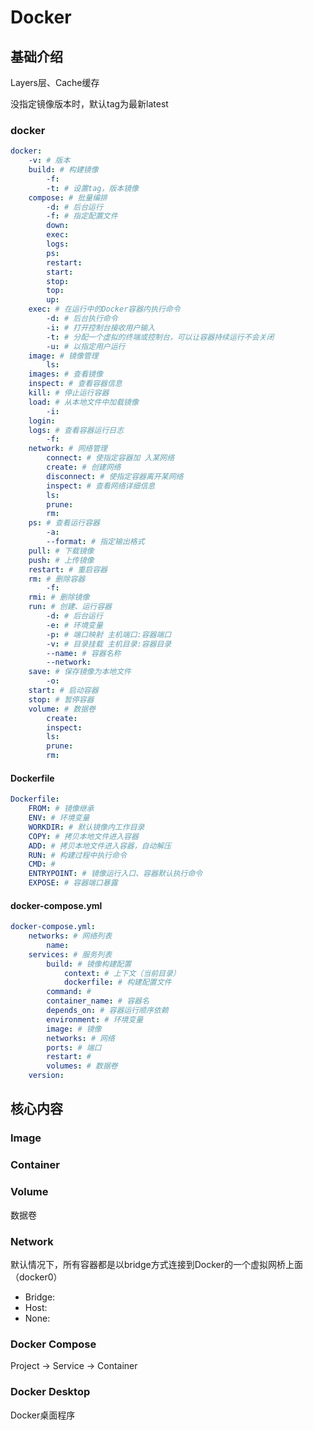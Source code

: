 # Docker

## 基础介绍


Layers层、Cache缓存

没指定镜像版本时，默认tag为最新latest




### docker
```yaml
docker:
    -v: # 版本
    build: # 构建镜像
        -f:
        -t: # 设置tag，版本镜像
    compose: # 批量编排
        -d: # 后台运行
        -f: # 指定配置文件
        down:
        exec:
        logs:
        ps:
        restart:
        start:
        stop:
        top:
        up:
    exec: # 在运行中的Docker容器内执行命令
        -d: # 后台执行命令
        -i: # 打开控制台接收用户输入
        -t: # 分配一个虚拟的终端或控制台，可以让容器持续运行不会关闭
        -u: # 以指定用户运行
    image: # 镜像管理
        ls:
    images: # 查看镜像
    inspect: # 查看容器信息
    kill: # 停止运行容器
    load: # 从本地文件中加载镜像
        -i:
    login:
    logs: # 查看容器运行日志
        -f:
    network: # 网络管理
        connect: # 使指定容器加 入某网络
        create: # 创建网络
        disconnect: # 使指定容器离开某网络
        inspect: # 查看网络详细信息
        ls:
        prune:
        rm:
    ps: # 查看运行容器
        -a:
        --format: # 指定输出格式
    pull: # 下载镜像
    push: # 上传镜像
    restart: # 重启容器
    rm: # 删除容器
        -f:
    rmi: # 删除镜像
    run: # 创建、运行容器
        -d: # 后台运行
        -e: # 环境变量
        -p: # 端口映射 主机端口:容器端口
        -v: # 目录挂载 主机目录:容器目录
        --name: # 容器名称
        --network:
    save: # 保存镜像为本地文件
        -o:
    start: # 启动容器
    stop: # 暂停容器
    volume: # 数据卷
        create:
        inspect:
        ls:
        prune:
        rm:
```


#### Dockerfile
```yaml
Dockerfile:
    FROM: # 镜像继承
    ENV: # 环境变量
    WORKDIR: # 默认镜像内工作目录
    COPY: # 拷贝本地文件进入容器
    ADD: # 拷贝本地文件进入容器，自动解压
    RUN: # 构建过程中执行命令
    CMD: # 
    ENTRYPOINT: # 镜像运行入口、容器默认执行命令
    EXPOSE: # 容器端口暴露
```


#### docker-compose.yml
```yaml
docker-compose.yml:
    networks: # 网络列表
        name:
    services: # 服务列表
        build: # 镜像构建配置
            context: # 上下文（当前目录）
            dockerfile: # 构建配置文件
        command: # 
        container_name: # 容器名
        depends_on: # 容器运行顺序依赖
        environment: # 环境变量
        image: # 镜像
        networks: # 网络
        ports: # 端口
        restart: # 
        volumes: # 数据卷
    version:
```



## 核心内容


### Image


### Container



### Volume

数据卷


### Network

默认情况下，所有容器都是以bridge方式连接到Docker的一个虚拟网桥上面（docker0）


- Bridge:
- Host:
- None:


### Docker Compose

Project -> Service -> Container





### Docker Desktop

Docker桌面程序

